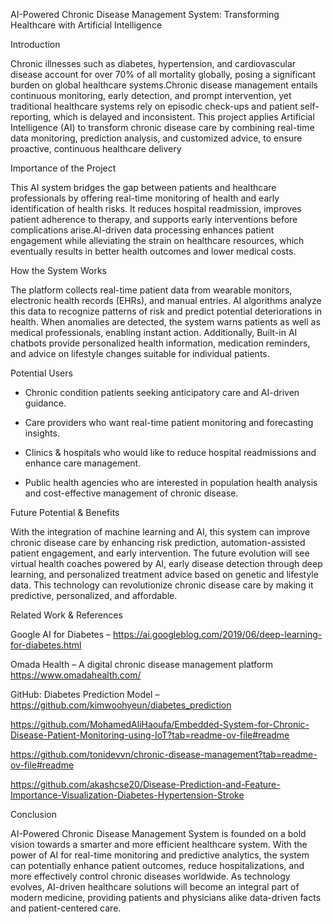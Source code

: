 AI-Powered Chronic Disease Management System: Transforming Healthcare with Artificial Intelligence 

 

Introduction 

Chronic illnesses such as diabetes, hypertension, and cardiovascular disease account for over 70% of all mortality globally, posing a significant burden on global healthcare systems.Chronic disease management entails continuous monitoring, early detection, and prompt intervention, yet traditional healthcare systems rely on episodic check-ups and patient self-reporting, which is delayed and inconsistent. This project applies Artificial Intelligence (AI) to transform chronic disease care by combining real-time data monitoring, prediction analysis, and customized advice, to ensure proactive, continuous healthcare delivery

 

Importance of the Project 

This AI system bridges the gap between patients and healthcare professionals by offering real-time monitoring of health and early identification of health risks. It reduces hospital readmission, improves patient adherence to therapy, and supports early interventions before complications arise.AI-driven data processing enhances patient engagement while alleviating the strain on healthcare resources, which eventually results in better health outcomes and lower medical costs. 

 

How the System Works 

The platform collects real-time patient data from wearable monitors, electronic health records (EHRs), and manual entries. AI algorithms analyze this data to recognize patterns of risk and predict potential deteriorations in health. When anomalies are detected, the system warns patients as well as medical professionals, enabling instant action. Additionally, Built-in AI chatbots provide personalized health information, medication reminders, and advice on lifestyle changes suitable for individual patients. 

 

Potential Users 

- Chronic condition patients seeking anticipatory care and AI-driven guidance. 

- Care providers who want real-time patient monitoring and forecasting insights. 

- Clinics & hospitals who would like to reduce hospital readmissions and enhance care management. 

- Public health agencies who are interested in population health analysis and cost-effective management of chronic disease. 

 

 Future Potential & Benefits 

With the integration of machine learning and AI, this system can improve chronic disease care by enhancing risk prediction, automation-assisted patient engagement, and early intervention. The future evolution will see virtual health coaches powered by AI, early disease detection through deep learning, and personalized treatment advice based on genetic and lifestyle data. This technology can revolutionize chronic disease care by making it predictive, personalized, and affordable. 

 

 Related Work & References 

Google AI for Diabetes – https://ai.googleblog.com/2019/06/deep-learning-for-diabetes.html 

Omada Health – A digital chronic disease management platform https://www.omadahealth.com/ 

GitHub: Diabetes Prediction Model – https://github.com/kimwoohyeun/diabetes_prediction 

https://github.com/MohamedAliHaoufa/Embedded-System-for-Chronic-Disease-Patient-Monitoring-using-IoT?tab=readme-ov-file#readme 

https://github.com/tonidevvn/chronic-disease-management?tab=readme-ov-file#readme  

https://github.com/akashcse20/Disease-Prediction-and-Feature-Importance-Visualization-Diabetes-Hypertension-Stroke

 

 Conclusion 

AI-Powered Chronic Disease Management System is founded on a bold vision towards a smarter and more efficient healthcare system. With the power of AI for real-time monitoring and predictive analytics, the system can potentially enhance patient outcomes, reduce hospitalizations, and more effectively control chronic diseases worldwide. As technology evolves, AI-driven healthcare solutions will become an integral part of modern medicine, providing patients and physicians alike data-driven facts and patient-centered care. 

 
